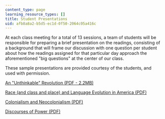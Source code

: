 ```yaml
---
content_type: page
learning_resource_types: []
title: Student Presentations
uid: afb8a8a2-b5d5-ec1d-0f50-2064c05a416c
---
```


At each class meeting for a total of 13 sessions, a team of students will be responsible for preparing a brief presentation on the readings, consisting of a background that will frame our discussion with one question per student about how the readings assigned for that particular day approach the aforementioned "big questions" at the center of our class. 

These sample presentations are provided courtesy of the students, and used with permission.

[An "Unthinkable" Revolution (PDF - 2.2MB)](/courses/24-908-creole-languages-and-caribbean-identities-spring-2017/resources/mit24_908s17_unthinkablerevolutions)

[Race (and class and place) and Language Evolution in America (PDF)](/courses/24-908-creole-languages-and-caribbean-identities-spring-2017/resources/mit24_908s17_racelanguage)

[Colonialism and Neocolonialism (PDF)](/courses/24-908-creole-languages-and-caribbean-identities-spring-2017/resources/mit24_908s17_colonialism)

[Discourses of Power (PDF)](/courses/24-908-creole-languages-and-caribbean-identities-spring-2017/resources/mit24_908s17_discourses)